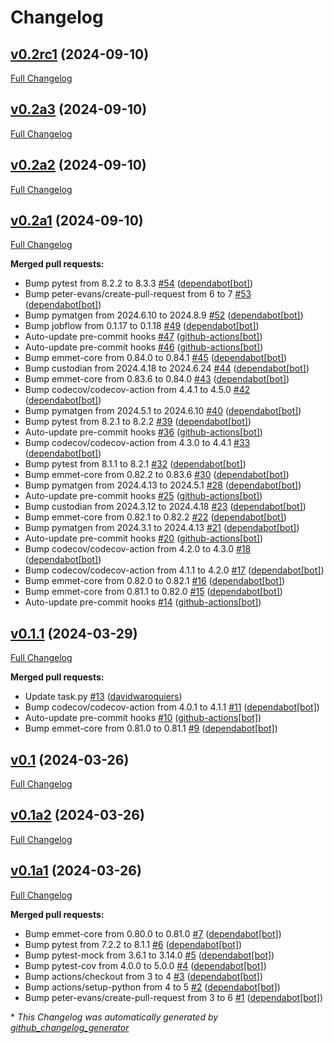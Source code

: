 # Changelog

## [v0.2rc1](https://github.com/Matgenix/atomate2-turbomole/tree/v0.2rc1) (2024-09-10)

[Full Changelog](https://github.com/Matgenix/atomate2-turbomole/compare/v0.2a3...v0.2rc1)

## [v0.2a3](https://github.com/Matgenix/atomate2-turbomole/tree/v0.2a3) (2024-09-10)

[Full Changelog](https://github.com/Matgenix/atomate2-turbomole/compare/v0.2a2...v0.2a3)

## [v0.2a2](https://github.com/Matgenix/atomate2-turbomole/tree/v0.2a2) (2024-09-10)

[Full Changelog](https://github.com/Matgenix/atomate2-turbomole/compare/v0.2a1...v0.2a2)

## [v0.2a1](https://github.com/Matgenix/atomate2-turbomole/tree/v0.2a1) (2024-09-10)

[Full Changelog](https://github.com/Matgenix/atomate2-turbomole/compare/v0.1.1...v0.2a1)

**Merged pull requests:**

- Bump pytest from 8.2.2 to 8.3.3 [\#54](https://github.com/Matgenix/atomate2-turbomole/pull/54) ([dependabot[bot]](https://github.com/apps/dependabot))
- Bump peter-evans/create-pull-request from 6 to 7 [\#53](https://github.com/Matgenix/atomate2-turbomole/pull/53) ([dependabot[bot]](https://github.com/apps/dependabot))
- Bump pymatgen from 2024.6.10 to 2024.8.9 [\#52](https://github.com/Matgenix/atomate2-turbomole/pull/52) ([dependabot[bot]](https://github.com/apps/dependabot))
- Bump jobflow from 0.1.17 to 0.1.18 [\#49](https://github.com/Matgenix/atomate2-turbomole/pull/49) ([dependabot[bot]](https://github.com/apps/dependabot))
- Auto-update pre-commit hooks [\#47](https://github.com/Matgenix/atomate2-turbomole/pull/47) ([github-actions[bot]](https://github.com/apps/github-actions))
- Auto-update pre-commit hooks [\#46](https://github.com/Matgenix/atomate2-turbomole/pull/46) ([github-actions[bot]](https://github.com/apps/github-actions))
- Bump emmet-core from 0.84.0 to 0.84.1 [\#45](https://github.com/Matgenix/atomate2-turbomole/pull/45) ([dependabot[bot]](https://github.com/apps/dependabot))
- Bump custodian from 2024.4.18 to 2024.6.24 [\#44](https://github.com/Matgenix/atomate2-turbomole/pull/44) ([dependabot[bot]](https://github.com/apps/dependabot))
- Bump emmet-core from 0.83.6 to 0.84.0 [\#43](https://github.com/Matgenix/atomate2-turbomole/pull/43) ([dependabot[bot]](https://github.com/apps/dependabot))
- Bump codecov/codecov-action from 4.4.1 to 4.5.0 [\#42](https://github.com/Matgenix/atomate2-turbomole/pull/42) ([dependabot[bot]](https://github.com/apps/dependabot))
- Bump pymatgen from 2024.5.1 to 2024.6.10 [\#40](https://github.com/Matgenix/atomate2-turbomole/pull/40) ([dependabot[bot]](https://github.com/apps/dependabot))
- Bump pytest from 8.2.1 to 8.2.2 [\#39](https://github.com/Matgenix/atomate2-turbomole/pull/39) ([dependabot[bot]](https://github.com/apps/dependabot))
- Auto-update pre-commit hooks [\#36](https://github.com/Matgenix/atomate2-turbomole/pull/36) ([github-actions[bot]](https://github.com/apps/github-actions))
- Bump codecov/codecov-action from 4.3.0 to 4.4.1 [\#33](https://github.com/Matgenix/atomate2-turbomole/pull/33) ([dependabot[bot]](https://github.com/apps/dependabot))
- Bump pytest from 8.1.1 to 8.2.1 [\#32](https://github.com/Matgenix/atomate2-turbomole/pull/32) ([dependabot[bot]](https://github.com/apps/dependabot))
- Bump emmet-core from 0.82.2 to 0.83.6 [\#30](https://github.com/Matgenix/atomate2-turbomole/pull/30) ([dependabot[bot]](https://github.com/apps/dependabot))
- Bump pymatgen from 2024.4.13 to 2024.5.1 [\#28](https://github.com/Matgenix/atomate2-turbomole/pull/28) ([dependabot[bot]](https://github.com/apps/dependabot))
- Auto-update pre-commit hooks [\#25](https://github.com/Matgenix/atomate2-turbomole/pull/25) ([github-actions[bot]](https://github.com/apps/github-actions))
- Bump custodian from 2024.3.12 to 2024.4.18 [\#23](https://github.com/Matgenix/atomate2-turbomole/pull/23) ([dependabot[bot]](https://github.com/apps/dependabot))
- Bump emmet-core from 0.82.1 to 0.82.2 [\#22](https://github.com/Matgenix/atomate2-turbomole/pull/22) ([dependabot[bot]](https://github.com/apps/dependabot))
- Bump pymatgen from 2024.3.1 to 2024.4.13 [\#21](https://github.com/Matgenix/atomate2-turbomole/pull/21) ([dependabot[bot]](https://github.com/apps/dependabot))
- Auto-update pre-commit hooks [\#20](https://github.com/Matgenix/atomate2-turbomole/pull/20) ([github-actions[bot]](https://github.com/apps/github-actions))
- Bump codecov/codecov-action from 4.2.0 to 4.3.0 [\#18](https://github.com/Matgenix/atomate2-turbomole/pull/18) ([dependabot[bot]](https://github.com/apps/dependabot))
- Bump codecov/codecov-action from 4.1.1 to 4.2.0 [\#17](https://github.com/Matgenix/atomate2-turbomole/pull/17) ([dependabot[bot]](https://github.com/apps/dependabot))
- Bump emmet-core from 0.82.0 to 0.82.1 [\#16](https://github.com/Matgenix/atomate2-turbomole/pull/16) ([dependabot[bot]](https://github.com/apps/dependabot))
- Bump emmet-core from 0.81.1 to 0.82.0 [\#15](https://github.com/Matgenix/atomate2-turbomole/pull/15) ([dependabot[bot]](https://github.com/apps/dependabot))
- Auto-update pre-commit hooks [\#14](https://github.com/Matgenix/atomate2-turbomole/pull/14) ([github-actions[bot]](https://github.com/apps/github-actions))

## [v0.1.1](https://github.com/Matgenix/atomate2-turbomole/tree/v0.1.1) (2024-03-29)

[Full Changelog](https://github.com/Matgenix/atomate2-turbomole/compare/v0.1...v0.1.1)

**Merged pull requests:**

- Update task.py [\#13](https://github.com/Matgenix/atomate2-turbomole/pull/13) ([davidwaroquiers](https://github.com/davidwaroquiers))
- Bump codecov/codecov-action from 4.0.1 to 4.1.1 [\#11](https://github.com/Matgenix/atomate2-turbomole/pull/11) ([dependabot[bot]](https://github.com/apps/dependabot))
- Auto-update pre-commit hooks [\#10](https://github.com/Matgenix/atomate2-turbomole/pull/10) ([github-actions[bot]](https://github.com/apps/github-actions))
- Bump emmet-core from 0.81.0 to 0.81.1 [\#9](https://github.com/Matgenix/atomate2-turbomole/pull/9) ([dependabot[bot]](https://github.com/apps/dependabot))

## [v0.1](https://github.com/Matgenix/atomate2-turbomole/tree/v0.1) (2024-03-26)

[Full Changelog](https://github.com/Matgenix/atomate2-turbomole/compare/v0.1a2...v0.1)

## [v0.1a2](https://github.com/Matgenix/atomate2-turbomole/tree/v0.1a2) (2024-03-26)

[Full Changelog](https://github.com/Matgenix/atomate2-turbomole/compare/v0.1a1...v0.1a2)

## [v0.1a1](https://github.com/Matgenix/atomate2-turbomole/tree/v0.1a1) (2024-03-26)

[Full Changelog](https://github.com/Matgenix/atomate2-turbomole/compare/06e469674eb3ce3563278009cbbace15849b5fea...v0.1a1)

**Merged pull requests:**

- Bump emmet-core from 0.80.0 to 0.81.0 [\#7](https://github.com/Matgenix/atomate2-turbomole/pull/7) ([dependabot[bot]](https://github.com/apps/dependabot))
- Bump pytest from 7.2.2 to 8.1.1 [\#6](https://github.com/Matgenix/atomate2-turbomole/pull/6) ([dependabot[bot]](https://github.com/apps/dependabot))
- Bump pytest-mock from 3.6.1 to 3.14.0 [\#5](https://github.com/Matgenix/atomate2-turbomole/pull/5) ([dependabot[bot]](https://github.com/apps/dependabot))
- Bump pytest-cov from 4.0.0 to 5.0.0 [\#4](https://github.com/Matgenix/atomate2-turbomole/pull/4) ([dependabot[bot]](https://github.com/apps/dependabot))
- Bump actions/checkout from 3 to 4 [\#3](https://github.com/Matgenix/atomate2-turbomole/pull/3) ([dependabot[bot]](https://github.com/apps/dependabot))
- Bump actions/setup-python from 4 to 5 [\#2](https://github.com/Matgenix/atomate2-turbomole/pull/2) ([dependabot[bot]](https://github.com/apps/dependabot))
- Bump peter-evans/create-pull-request from 3 to 6 [\#1](https://github.com/Matgenix/atomate2-turbomole/pull/1) ([dependabot[bot]](https://github.com/apps/dependabot))



\* *This Changelog was automatically generated by [github_changelog_generator](https://github.com/github-changelog-generator/github-changelog-generator)*
